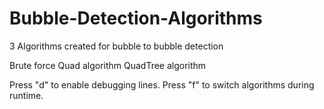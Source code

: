 # Bubble-Detection-Algorithms
3 Algorithms created for bubble to bubble detection

Brute force
Quad algorithm
QuadTree algorithm


Press "d" to enable debugging lines.
Press "f" to switch algorithms during runtime.
